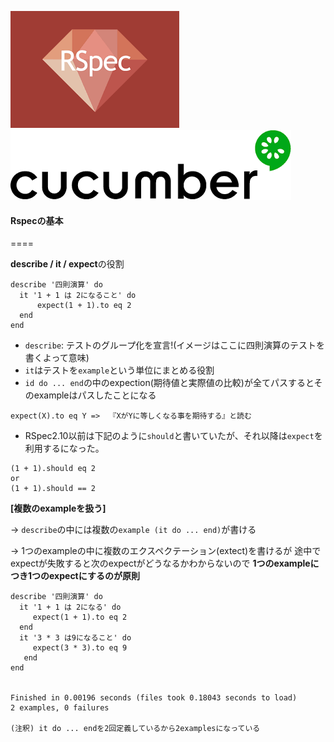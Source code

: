 ![Alt Text](https://github.com/yhidetoshi/Pictures/raw/master/Rspec_Study/rspec-icon.png)
![Alt Text](https://github.com/yhidetoshi/Pictures/raw/master/Rspec_Study/cucumber-icon.png)
#### Rspecの基本
====

**describe / it / expect**の役割
```
describe '四則演算' do
  it '1 + 1 は 2になること' do
      expect(1 + 1).to eq 2
  end
end
```

- `describe`: テストのグループ化を宣言!(イメージはここに四則演算のテストを書くよって意味)
- `it`はテストを`example`という単位にまとめる役割
- `id do ... end`の中のexpection(期待値と実際値の比較)が全てパスするとそのexampleはパスしたことになる
```
expect(X).to eq Y =>  『XがYに等しくなる事を期待する』と読む
```

- RSpec2.10以前は下記のように`should`と書いていたが、それ以降は`expect`を利用するになった。
```
(1 + 1).should eq 2
or
(1 + 1).should == 2
```

**[複数のexampleを扱う]**

-> `describe`の中には複数の`example (it do ... end)`が書ける

-> 1つのexampleの中に複数のエクスペクテーション(extect)を書けるが
途中でexpectが失敗すると次のexpectがどうなるかわからないので
**1つのexampleにつき1つのexpectにするのが原則**

```
describe '四則演算' do
  it '1 + 1 は 2になる' do
     expect(1 + 1).to eq 2
  end
  it '3 * 3 は9になること' do
     expect(3 * 3).to eq 9
   end
end


Finished in 0.00196 seconds (files took 0.18043 seconds to load)
2 examples, 0 failures

(注釈) it do ... endを2回定義しているから2examplesになっている
```



